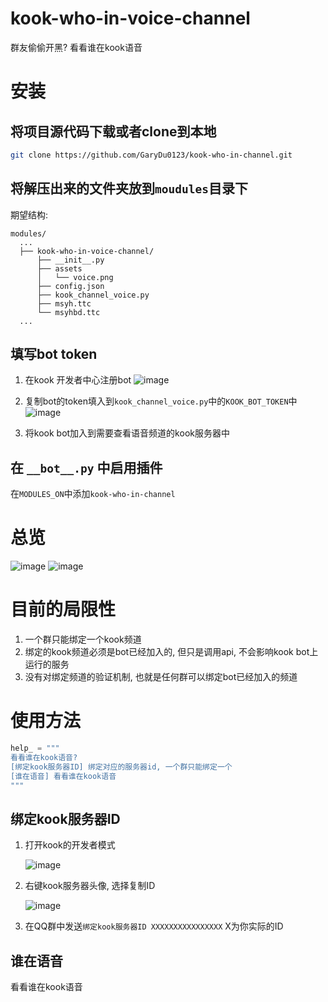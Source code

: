 # kook-who-in-voice-channel

群友偷偷开黑? 看看谁在kook语音



# 安装

## 将项目源代码下载或者clone到本地

```bash
git clone https://github.com/GaryDu0123/kook-who-in-channel.git
```

## 将解压出来的文件夹放到`moudules`目录下

期望结构: 

```text
modules/
  ...
  ├── kook-who-in-voice-channel/                            
      ├── __init__.py                          
      ├── assets                               
      │   └── voice.png                        
      ├── config.json
      ├── kook_channel_voice.py
      ├── msyh.ttc
      └── msyhbd.ttc
  ...
```

## 填写bot token

1. 在kook 开发者中心注册bot
  ![image](https://github.com/GaryDu0123/kook-who-in-voice-channel/assets/66729711/f3c31d4b-fab5-4b7f-978c-9195f0bde856)


2. 复制bot的token填入到`kook_channel_voice.py`中的`KOOK_BOT_TOKEN`中
  ![image](https://github.com/GaryDu0123/kook-who-in-voice-channel/assets/66729711/ea0d081c-6688-422a-b322-3c12e449c6ea)

3. 将kook bot加入到需要查看语音频道的kook服务器中

## 在 `__bot__.py` 中启用插件


在`MODULES_ON`中添加`kook-who-in-channel`

# 总览

  ![image](https://github.com/GaryDu0123/kook-who-in-voice-channel/assets/66729711/c2828c70-ab89-4263-883a-916c8689a352)
  ![image](https://github.com/GaryDu0123/kook-who-in-voice-channel/assets/66729711/61b3895a-ffe6-46fe-b7af-36e8fc4ce80b)


# 目前的局限性

1. 一个群只能绑定一个kook频道
2. 绑定的kook频道必须是bot已经加入的, 但只是调用api, 不会影响kook bot上运行的服务
3. 没有对绑定频道的验证机制, 也就是任何群可以绑定bot已经加入的频道

# 使用方法

```python
help_ = """
看看谁在kook语音?
[绑定kook服务器ID] 绑定对应的服务器id, 一个群只能绑定一个
[谁在语音] 看看谁在kook语音
"""
```

## 绑定kook服务器ID

1. 打开kook的开发者模式
   
   ![image](https://github.com/GaryDu0123/kook-who-in-voice-channel/assets/66729711/b9beab43-1571-4aee-a664-138f1ce5a3ee)
   
3. 右键kook服务器头像, 选择复制ID
   
   ![image](https://github.com/GaryDu0123/kook-who-in-voice-channel/assets/66729711/1f179274-693f-4837-9bb3-447f0a6cc0ec)

   
5. 在QQ群中发送`绑定kook服务器ID XXXXXXXXXXXXXXXX` X为你实际的ID

## 谁在语音

看看谁在kook语音
